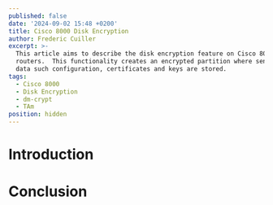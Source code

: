 ```yaml
---
published: false
date: '2024-09-02 15:48 +0200'
title: Cisco 8000 Disk Encryption
author: Frederic Cuiller
excerpt: >-
  This article aims to describe the disk encryption feature on Cisco 8000
  routers.  This functionality creates an encrypted partition where sensitive
  data such configuration, certificates and keys are stored. 
tags:
  - Cisco 8000
  - Disk Encryption
  - dm-crypt
  - TAm
position: hidden
---
```

# Introduction

# Conclusion
